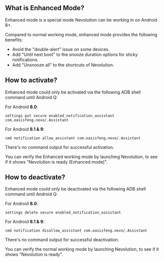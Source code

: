 What is Enhanced Mode?
-----------------------
Enhanced mode is a special mode Nevolution can be working in on Android 8+.

Compared to normal working mode, enhanced mode provides the following benefits:

* Avoid the "double-alert" issue on some devices.
* Add "Until next boot" to the snooze duration options for sticky notifications.
* Add "Unsnooze all" to the shortcuts of Nevolution.

How to activate?
-----------------
Enhanced mode could only be activated via the following ADB shell command until Android Q:

For Android **8.0**:

`settings put secure enabled_notification_assistant com.oasisfeng.nevo/.Assistant`

For Android **8.1 & 9**:

`cmd notification allow_assistant com.oasisfeng.nevo/.Assistant`

There's no command output for successful activation.

You can verify the Enhanced working mode by launching Nevolution, to see if it shows "Nevolution is ready (Enhanced mode)".

How to deactivate?
-------------------

Enhanced mode could only be deactivated via the following ADB shell command until Android Q:

For Android **8.0**:

`settings delete secure enabled_notification_assistant`

For Android **8.1 & 9**:

`cmd notification disallow_assistant com.oasisfeng.nevo/.Assistant`

There's no command output for successful deactivation.

You can verify the normal working mode by launching Nevolution, to see if it shows "Nevolution is ready".
